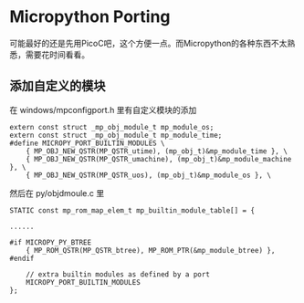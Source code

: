 # Micropython Porting

可能最好的还是先用PicoC吧，这个方便一点。而Micropython的各种东西不太熟悉，需要花时间看看。


## 添加自定义的模块

在 windows/mpconfigport.h 里有自定义模块的添加

```
extern const struct _mp_obj_module_t mp_module_os;
extern const struct _mp_obj_module_t mp_module_time;
#define MICROPY_PORT_BUILTIN_MODULES \
    { MP_OBJ_NEW_QSTR(MP_QSTR_utime), (mp_obj_t)&mp_module_time }, \
    { MP_OBJ_NEW_QSTR(MP_QSTR_umachine), (mp_obj_t)&mp_module_machine }, \
    { MP_OBJ_NEW_QSTR(MP_QSTR_uos), (mp_obj_t)&mp_module_os }, \
```

然后在 py/objdmoule.c 里

```
STATIC const mp_rom_map_elem_t mp_builtin_module_table[] = {

......

#if MICROPY_PY_BTREE
    { MP_ROM_QSTR(MP_QSTR_btree), MP_ROM_PTR(&mp_module_btree) },
#endif

    // extra builtin modules as defined by a port
    MICROPY_PORT_BUILTIN_MODULES
};
```



